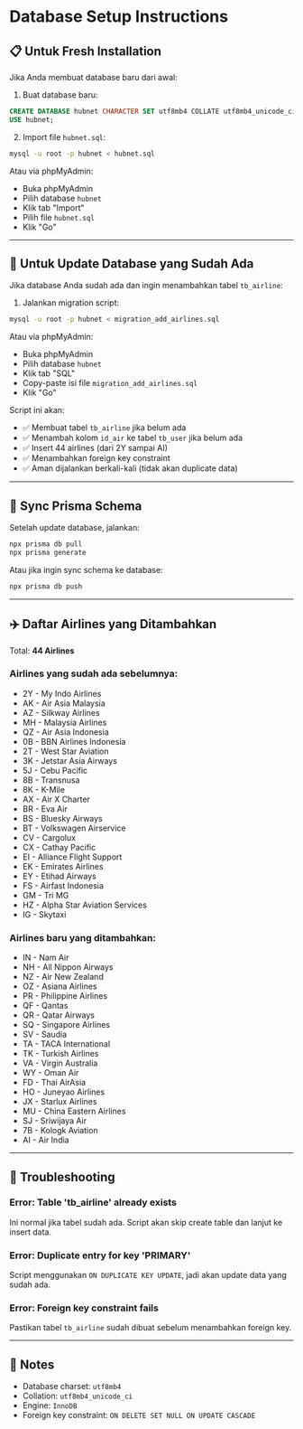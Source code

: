 # Database Setup Instructions

## 📋 Untuk Fresh Installation

Jika Anda membuat database baru dari awal:

1. Buat database baru:
```sql
CREATE DATABASE hubnet CHARACTER SET utf8mb4 COLLATE utf8mb4_unicode_ci;
USE hubnet;
```

2. Import file `hubnet.sql`:
```bash
mysql -u root -p hubnet < hubnet.sql
```

Atau via phpMyAdmin:
- Buka phpMyAdmin
- Pilih database `hubnet`
- Klik tab "Import"
- Pilih file `hubnet.sql`
- Klik "Go"

---

## 🔄 Untuk Update Database yang Sudah Ada

Jika database Anda sudah ada dan ingin menambahkan tabel `tb_airline`:

1. Jalankan migration script:
```bash
mysql -u root -p hubnet < migration_add_airlines.sql
```

Atau via phpMyAdmin:
- Buka phpMyAdmin
- Pilih database `hubnet`
- Klik tab "SQL"
- Copy-paste isi file `migration_add_airlines.sql`
- Klik "Go"

Script ini akan:
- ✅ Membuat tabel `tb_airline` jika belum ada
- ✅ Menambah kolom `id_air` ke tabel `tb_user` jika belum ada
- ✅ Insert 44 airlines (dari 2Y sampai AI)
- ✅ Menambahkan foreign key constraint
- ✅ Aman dijalankan berkali-kali (tidak akan duplicate data)

---

## 🔧 Sync Prisma Schema

Setelah update database, jalankan:

```bash
npx prisma db pull
npx prisma generate
```

Atau jika ingin sync schema ke database:

```bash
npx prisma db push
```

---

## ✈️ Daftar Airlines yang Ditambahkan

Total: **44 Airlines**

### Airlines yang sudah ada sebelumnya:
- 2Y - My Indo Airlines
- AK - Air Asia Malaysia
- AZ - Silkway Airlines
- MH - Malaysia Airlines
- QZ - Air Asia Indonesia
- 0B - BBN Airlines Indonesia
- 2T - West Star Aviation
- 3K - Jetstar Asia Airways
- 5J - Cebu Pacific
- 8B - Transnusa
- 8K - K-Mile
- AX - Air X Charter
- BR - Eva Air
- BS - Bluesky Airways
- BT - Volkswagen Airservice
- CV - Cargolux
- CX - Cathay Pacific
- EI - Alliance Flight Support
- EK - Emirates Airlines
- EY - Etihad Airways
- FS - Airfast Indonesia
- GM - Tri MG
- HZ - Alpha Star Aviation Services
- IG - Skytaxi

### Airlines baru yang ditambahkan:
- IN - Nam Air
- NH - All Nippon Airways
- NZ - Air New Zealand
- OZ - Asiana Airlines
- PR - Philippine Airlines
- QF - Qantas
- QR - Qatar Airways
- SQ - Singapore Airlines
- SV - Saudia
- TA - TACA International
- TK - Turkish Airlines
- VA - Virgin Australia
- WY - Oman Air
- FD - Thai AirAsia
- HO - Juneyao Airlines
- JX - Starlux Airlines
- MU - China Eastern Airlines
- SJ - Sriwijaya Air
- 7B - Kologk Aviation
- AI - Air India

---

## 🚨 Troubleshooting

### Error: Table 'tb_airline' already exists
Ini normal jika tabel sudah ada. Script akan skip create table dan lanjut ke insert data.

### Error: Duplicate entry for key 'PRIMARY'
Script menggunakan `ON DUPLICATE KEY UPDATE`, jadi akan update data yang sudah ada.

### Error: Foreign key constraint fails
Pastikan tabel `tb_airline` sudah dibuat sebelum menambahkan foreign key.

---

## 📝 Notes

- Database charset: `utf8mb4`
- Collation: `utf8mb4_unicode_ci`
- Engine: `InnoDB`
- Foreign key constraint: `ON DELETE SET NULL ON UPDATE CASCADE`


